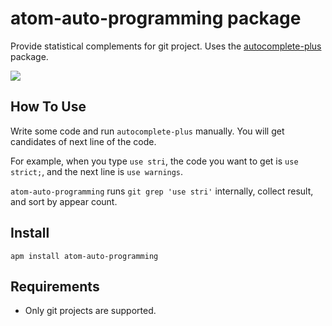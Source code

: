 # atom-auto-programming package

Provide statistical complements for git project.
Uses the
[autocomplete-plus](https://github.com/atom-community/autocomplete-plus) package.

![](https://i.gyazo.com/c00485f40f1aaaf0e063cbf4e15f12d3.gif)

## How To Use

Write some code and run `autocomplete-plus` manually.
You will get candidates of next line of the code.

For example, when you type `use stri`, the code you want to get is `use strict;`, and the next line is `use warnings`.

`atom-auto-programming` runs `git grep 'use stri'` internally, collect result, and sort by appear count.

## Install

```
apm install atom-auto-programming
```

## Requirements

- Only git projects are supported.
